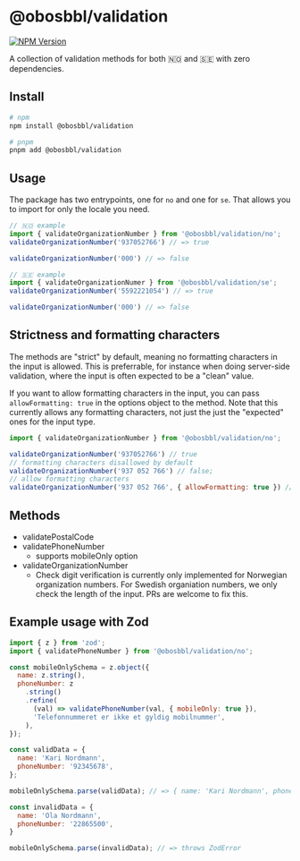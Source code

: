 # @obosbbl/validation

[![NPM Version](https://img.shields.io/npm/v/%40obosbbl%2Fvalidation)](https://www.npmjs.com/package/@obosbbl/validation)


A collection of validation methods for both 🇳🇴 and 🇸🇪 with zero dependencies.

## Install

```sh
# npm
npm install @obosbbl/validation

# pnpm
pnpm add @obosbbl/validation
```

## Usage

The package has two entrypoints, one for `no` and one for `se`. That allows you to import for only the locale you need.


```js
// 🇳🇴 example
import { validateOrganizationNumber } from '@obosbbl/validation/no';
validateOrganizationNumber('937052766') // => true

validateOrganizationNumber('000') // => false

// 🇸🇪 example
import { validateOrganizationNumer } from '@obosbbl/validation/se';
validateOrganizationNumber('5592221054') // => true

validateOrganizationNumber('000') // => false
```

## Strictness and formatting characters

The methods are "strict" by default, meaning no formatting characters in the input is allowed.
This is preferrable, for instance when doing server-side validation, where the input is often expected to be a "clean" value.

If you want to allow formatting characters in the input, you can pass `allowFormatting: true` in the options object to the method.
Note that this currently allows any formatting characters, not just the just the "expected" ones for the input type.


```js
import { validateOrganizationNumber } from '@obosbbl/validation/no';

validateOrganizationNumber('937052766') // true
// formatting characters disallowed by default
validateOrganizationNumber('937 052 766') // false;
// allow formatting characters
validateOrganizationNumber('937 052 766', { allowFormatting: true }) // true;
```

## Methods

* validatePostalCode
* validatePhoneNumber
  * supports mobileOnly option
* validateOrganizationNumber
  * Check digit verification is currently only implemented for Norwegian organization numbers. For Swedish organiation numbers, we only check the length of the input. PRs are welcome to fix this.

## Example usage with Zod

```js
import { z } from 'zod';
import { validatePhoneNumber } from '@obosbbl/validation/no';

const mobileOnlySchema = z.object({
  name: z.string(),
  phoneNumber: z
    .string()
    .refine(
      (val) => validatePhoneNumber(val, { mobileOnly: true }),
      'Telefonnummeret er ikke et gyldig mobilnummer',
    ),
});

const validData = {
  name: 'Kari Nordmann',
  phoneNumber: '92345678',
};

mobileOnlySchema.parse(validData); // => { name: 'Kari Nordmann', phoneNumber: '92345678' }

const invalidData = {
  name: 'Ola Nordmann',
  phoneNumber: '22865500',
}

mobileOnlySchema.parse(invalidData); // => throws ZodError
```
